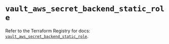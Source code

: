 # `vault_aws_secret_backend_static_role`

Refer to the Terraform Registry for docs: [`vault_aws_secret_backend_static_role`](https://registry.terraform.io/providers/hashicorp/vault/4.1.0/docs/resources/aws_secret_backend_static_role).
